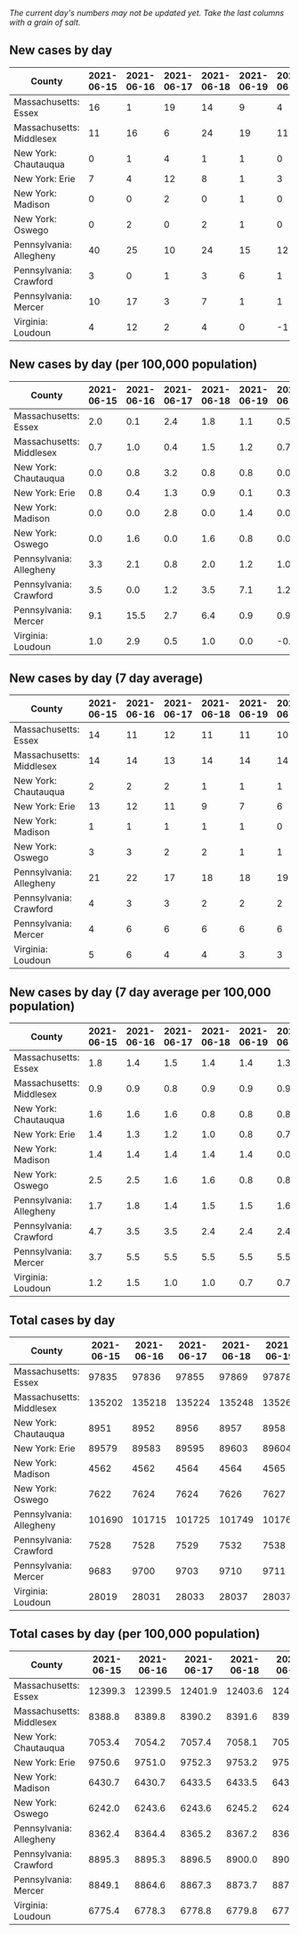 _The current day's numbers may not be updated yet. Take the last columns with a grain of salt._
## New cases by day

| County | 2021-06-15 | 2021-06-16 | 2021-06-17 | 2021-06-18 | 2021-06-19 | 2021-06-20 | 2021-06-21 |
| --- | --- | --- | --- | --- | --- | --- | --- |
| Massachusetts: Essex | 16 | 1 | 19 | 14 | 9 | 4 |  |
| Massachusetts: Middlesex | 11 | 16 | 6 | 24 | 19 | 11 |  |
| New York: Chautauqua | 0 | 1 | 4 | 1 | 1 | 0 |  |
| New York: Erie | 7 | 4 | 12 | 8 | 1 | 3 |  |
| New York: Madison | 0 | 0 | 2 | 0 | 1 | 0 |  |
| New York: Oswego | 0 | 2 | 0 | 2 | 1 | 0 |  |
| Pennsylvania: Allegheny | 40 | 25 | 10 | 24 | 15 | 12 |  |
| Pennsylvania: Crawford | 3 | 0 | 1 | 3 | 6 | 1 |  |
| Pennsylvania: Mercer | 10 | 17 | 3 | 7 | 1 | 1 |  |
| Virginia: Loudoun | 4 | 12 | 2 | 4 | 0 | -1 |  |

## New cases by day (per 100,000 population)

| County | 2021-06-15 | 2021-06-16 | 2021-06-17 | 2021-06-18 | 2021-06-19 | 2021-06-20 | 2021-06-21 |
| --- | --- | --- | --- | --- | --- | --- | --- |
| Massachusetts: Essex | 2.0 | 0.1 | 2.4 | 1.8 | 1.1 | 0.5 |  |
| Massachusetts: Middlesex | 0.7 | 1.0 | 0.4 | 1.5 | 1.2 | 0.7 |  |
| New York: Chautauqua | 0.0 | 0.8 | 3.2 | 0.8 | 0.8 | 0.0 |  |
| New York: Erie | 0.8 | 0.4 | 1.3 | 0.9 | 0.1 | 0.3 |  |
| New York: Madison | 0.0 | 0.0 | 2.8 | 0.0 | 1.4 | 0.0 |  |
| New York: Oswego | 0.0 | 1.6 | 0.0 | 1.6 | 0.8 | 0.0 |  |
| Pennsylvania: Allegheny | 3.3 | 2.1 | 0.8 | 2.0 | 1.2 | 1.0 |  |
| Pennsylvania: Crawford | 3.5 | 0.0 | 1.2 | 3.5 | 7.1 | 1.2 |  |
| Pennsylvania: Mercer | 9.1 | 15.5 | 2.7 | 6.4 | 0.9 | 0.9 |  |
| Virginia: Loudoun | 1.0 | 2.9 | 0.5 | 1.0 | 0.0 | -0.2 |  |

## New cases by day (7 day average)

| County | 2021-06-15 | 2021-06-16 | 2021-06-17 | 2021-06-18 | 2021-06-19 | 2021-06-20 | 2021-06-21 |
| --- | --- | --- | --- | --- | --- | --- | --- |
| Massachusetts: Essex | 14 | 11 | 12 | 11 | 11 | 10 |  |
| Massachusetts: Middlesex | 14 | 14 | 13 | 14 | 14 | 14 |  |
| New York: Chautauqua | 2 | 2 | 2 | 1 | 1 | 1 |  |
| New York: Erie | 13 | 12 | 11 | 9 | 7 | 6 |  |
| New York: Madison | 1 | 1 | 1 | 1 | 1 | 0 |  |
| New York: Oswego | 3 | 3 | 2 | 2 | 1 | 1 |  |
| Pennsylvania: Allegheny | 21 | 22 | 17 | 18 | 18 | 19 |  |
| Pennsylvania: Crawford | 4 | 3 | 3 | 2 | 2 | 2 |  |
| Pennsylvania: Mercer | 4 | 6 | 6 | 6 | 6 | 6 |  |
| Virginia: Loudoun | 5 | 6 | 4 | 4 | 3 | 3 |  |

## New cases by day (7 day average per 100,000 population)

| County | 2021-06-15 | 2021-06-16 | 2021-06-17 | 2021-06-18 | 2021-06-19 | 2021-06-20 | 2021-06-21 |
| --- | --- | --- | --- | --- | --- | --- | --- |
| Massachusetts: Essex | 1.8 | 1.4 | 1.5 | 1.4 | 1.4 | 1.3 |  |
| Massachusetts: Middlesex | 0.9 | 0.9 | 0.8 | 0.9 | 0.9 | 0.9 |  |
| New York: Chautauqua | 1.6 | 1.6 | 1.6 | 0.8 | 0.8 | 0.8 |  |
| New York: Erie | 1.4 | 1.3 | 1.2 | 1.0 | 0.8 | 0.7 |  |
| New York: Madison | 1.4 | 1.4 | 1.4 | 1.4 | 1.4 | 0.0 |  |
| New York: Oswego | 2.5 | 2.5 | 1.6 | 1.6 | 0.8 | 0.8 |  |
| Pennsylvania: Allegheny | 1.7 | 1.8 | 1.4 | 1.5 | 1.5 | 1.6 |  |
| Pennsylvania: Crawford | 4.7 | 3.5 | 3.5 | 2.4 | 2.4 | 2.4 |  |
| Pennsylvania: Mercer | 3.7 | 5.5 | 5.5 | 5.5 | 5.5 | 5.5 |  |
| Virginia: Loudoun | 1.2 | 1.5 | 1.0 | 1.0 | 0.7 | 0.7 |  |

## Total cases by day

| County | 2021-06-15 | 2021-06-16 | 2021-06-17 | 2021-06-18 | 2021-06-19 | 2021-06-20 | 2021-06-21 |
| --- | --- | --- | --- | --- | --- | --- | --- |
| Massachusetts: Essex | 97835 | 97836 | 97855 | 97869 | 97878 | 97882 |  |
| Massachusetts: Middlesex | 135202 | 135218 | 135224 | 135248 | 135267 | 135278 |  |
| New York: Chautauqua | 8951 | 8952 | 8956 | 8957 | 8958 | 8958 |  |
| New York: Erie | 89579 | 89583 | 89595 | 89603 | 89604 | 89607 |  |
| New York: Madison | 4562 | 4562 | 4564 | 4564 | 4565 | 4565 |  |
| New York: Oswego | 7622 | 7624 | 7624 | 7626 | 7627 | 7627 |  |
| Pennsylvania: Allegheny | 101690 | 101715 | 101725 | 101749 | 101764 | 101776 |  |
| Pennsylvania: Crawford | 7528 | 7528 | 7529 | 7532 | 7538 | 7539 |  |
| Pennsylvania: Mercer | 9683 | 9700 | 9703 | 9710 | 9711 | 9712 |  |
| Virginia: Loudoun | 28019 | 28031 | 28033 | 28037 | 28037 | 28036 |  |

## Total cases by day (per 100,000 population)

| County | 2021-06-15 | 2021-06-16 | 2021-06-17 | 2021-06-18 | 2021-06-19 | 2021-06-20 | 2021-06-21 |
| --- | --- | --- | --- | --- | --- | --- | --- |
| Massachusetts: Essex | 12399.3 | 12399.5 | 12401.9 | 12403.6 | 12404.8 | 12405.3 |  |
| Massachusetts: Middlesex | 8388.8 | 8389.8 | 8390.2 | 8391.6 | 8392.8 | 8393.5 |  |
| New York: Chautauqua | 7053.4 | 7054.2 | 7057.4 | 7058.1 | 7058.9 | 7058.9 |  |
| New York: Erie | 9750.6 | 9751.0 | 9752.3 | 9753.2 | 9753.3 | 9753.7 |  |
| New York: Madison | 6430.7 | 6430.7 | 6433.5 | 6433.5 | 6434.9 | 6434.9 |  |
| New York: Oswego | 6242.0 | 6243.6 | 6243.6 | 6245.2 | 6246.1 | 6246.1 |  |
| Pennsylvania: Allegheny | 8362.4 | 8364.4 | 8365.2 | 8367.2 | 8368.4 | 8369.4 |  |
| Pennsylvania: Crawford | 8895.3 | 8895.3 | 8896.5 | 8900.0 | 8907.1 | 8908.3 |  |
| Pennsylvania: Mercer | 8849.1 | 8864.6 | 8867.3 | 8873.7 | 8874.7 | 8875.6 |  |
| Virginia: Loudoun | 6775.4 | 6778.3 | 6778.8 | 6779.8 | 6779.8 | 6779.5 |  |

